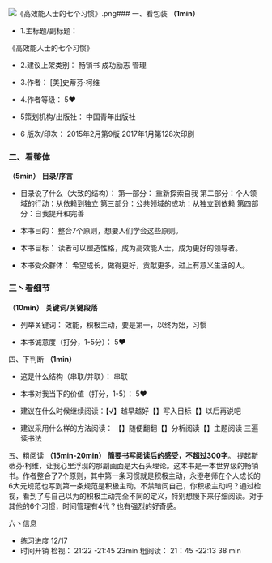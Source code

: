 ![《高效能人士的七个习惯》.png](http://upload-images.jianshu.io/upload_images/669817-d789166c54415c63.png?imageMogr2/auto-orient/strip%7CimageView2/2/w/1240)### 一、看包装
**（1min）**

- 1.主标题/副标题：

《高效能人士的七个习惯》

- 2.建议上架类别：
畅销书  成功励志 管理
- 3.作者：
[美]史蒂芬·柯维

- 4.作者等级：
5❤ 

- 5策划机构/出版社：
中国青年出版社

- 6 版次/印次：
2015年2月第9版
2017年1月第128次印刷

### 二、看整体
**（5min）**
 **目录/序言**

- 目录说了什么（大致的结构）：
第一部分： 重新探索自我
第二部分：个人领域的行动：从依赖到独立
第三部分：公共领域的成功：从独立到依赖
第四部分：自我提升和完善

- 本书目的：
整合7个原则，想要人们学会这些原则。


- 本书目标：
读者可以塑造性格，成为高效能人士，成为更好的领导者。

- 本书受众群体：
希望成长，做得更好，贡献更多，过上有意义生活的人。

### 三丶看细节
**（10min）**
**关键词/关键段落**

-  列举关键词： 效能，积极主动，要是第一，以终为始，习惯

- 本书诚意度（打分，1-5分）：
5❤

四、下判断
**（1min）**


- 这是什么结构（串联/并联）： 串联

- 本书对我当下的价值（打分，1-5）：
5❤ 

- 建议在什么时候继续阅读：【√】越早越好【】写入目标【】以后再说吧

- 建议采用什么样的方法阅读：  【】随便翻翻【】分析阅读【】主题阅读
三遍读书法

五、粗阅读
**（15min-20min）**
**简要书写阅读后的感受，不超过300字**。
提起斯蒂芬·柯维，让我心里浮现的那副画面是大石头理论。这本书是一本世界级的畅销书。作者整合了7个原则，其中第一条习惯就是积极主动，永澄老师在个人成长的6大元规范也写到第一条规范是积极主动。不禁暗问自己，你积极主动吗？通过检视，看到了与自己以为的积极主动完全不同的定义，特别想慢下来仔细阅读。对于其他的6个习惯，时间管理有4代？也有强烈的好奇感。

六丶信息
- 练习进度  12/17
- 时间开销
检视： 21:22 -21:45  23min
粗阅读： 21：45 -22:13 38 min